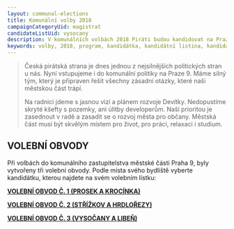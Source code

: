 ```yaml
---
layout: communal-elections
title: Komunální volby 2018
campaignCategoryUid: magistrat
candidateListUid: vysocany
description: V komunálních volbách 2018 Piráti budou kandidovat na Praze 9. Jak na magistrát, tak i na jednotlivé městské obvody. Prosazujeme transparentní veřejnou správu, participaci veřejnosti, férový přístup ke všem způsobům dopravy a politiku, která využívá možností technologií 21. století pro otevřenou a demokratickou společnost.
keywords: volby, 2018, program, kandidátka, kandidátní listina, kandidáti, komunální volby
---
```

<blockquote class="c-blockquote c-blockquote--wicon" style="padding-top:0rem;">
    <p>Česká pirátská strana je dnes jednou z nejsilnějších politických stran u nás. Nyní vstupujeme i do komunální politiky na Praze 9. Máme silný tým, který je připraven řešit všechny zásadní otázky,
které naši městskou část trápí.</p>
	<p>Na radnici jdeme s jasnou vizí a plánem rozvoje Devítky. Nedopustíme skryté kšefty s pozemky, ani úlitby developerům. Naší prioritou je zasednout v radě a zasadit se o rozvoj města pro občany. Městská část musí být skvělým místem pro život, pro práci, relaxaci i studium. </p>
</blockquote>

<h2>VOLEBNÍ OBVODY</h2>
Při volbách do komunálního zastupitelstva městské části Praha 9, byly vytvořeny tři volební obvody. Podle místa svého bydliště vyberte kandidátku, kterou najdete na svém volebním lístku:

**[VOLEBNÍ OBVOD Č. 1 (PROSEK A KROCÍNKA)](/komunalni-volby-2018/prosek)**

**[VOLEBNÍ OBVOD Č. 2 (STŘÍŽKOV A HRDLOŘEZY)](/komunalni-volby-2018/strizkov)**

**[VOLEBNÍ OBVOD Č. 3 (VYSOČANY A LIBEŇ)](/komunalni-volby-2018/vysocany)**